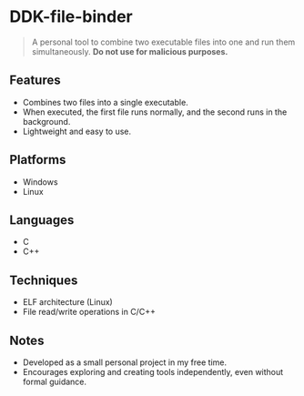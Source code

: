 # DDK-file-binder

> A personal tool to combine two executable files into one and run them simultaneously. **Do not use for malicious purposes.**

## Features
- Combines two files into a single executable.  
- When executed, the first file runs normally, and the second runs in the background.  
- Lightweight and easy to use.

## Platforms
- Windows  
- Linux

## Languages
- C  
- C++

## Techniques
- ELF architecture (Linux)  
- File read/write operations in C/C++

## Notes
- Developed as a small personal project in my free time.  
- Encourages exploring and creating tools independently, even without formal guidance.
